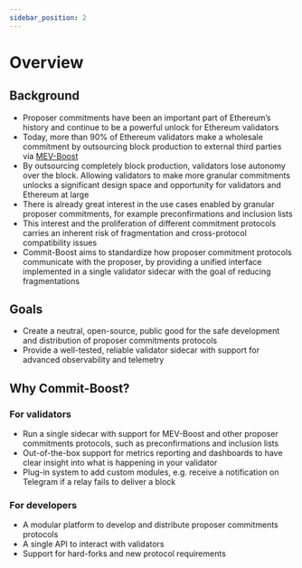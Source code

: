 ```yaml
---
sidebar_position: 2
---
```


# Overview

## Background
- Proposer commitments have been an important part of Ethereum’s history and continue to be a powerful unlock for Ethereum validators
- Today, more than 90% of Ethereum validators make a wholesale commitment by outsourcing block production to external third parties via [MEV-Boost](https://github.com/flashbots/mev-boost)
- By outsourcing completely block production, validators lose autonomy over the block. Allowing validators to make more granular commitments unlocks a significant design space and opportunity for validators and Ethereum at large
- There is already great interest in the use cases enabled by granular proposer commitments, for example preconfirmations and inclusion lists
- This interest and the proliferation of different commitment protocols carries an inherent risk of fragmentation and cross-protocol compatibility issues
- Commit-Boost aims to standardize how proposer commitment protocols communicate with the proposer, by providing a unified interface implemented in a single validator sidecar with the goal of reducing fragmentations

## Goals
- Create a neutral, open-source, public good for the safe development and distribution of proposer commitments protocols
- Provide a well-tested, reliable validator sidecar with support for advanced observability and telemetry

## Why Commit-Boost?

### For validators
- Run a single sidecar with support for MEV-Boost and other proposer commitments protocols, such as preconfirmations and inclusion lists
- Out-of-the-box support for metrics reporting and dashboards to have clear insight into what is happening in your validator
- Plug-in system to add custom modules, e.g. receive a notification on Telegram if a relay fails to deliver a block

### For developers
- A modular platform to develop and distribute proposer commitments protocols
- A single API to interact with validators
- Support for hard-forks and new protocol requirements